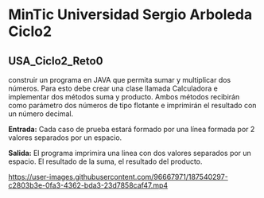 # MinTic Universidad Sergio Arboleda Ciclo2
## USA_Ciclo2_Reto0

construir un programa en JAVA que permita sumar y multiplicar dos números. Para esto debe crear una clase llamada Calculadora e implementar dos métodos suma y producto. Ambos métodos recibirán como parámetro dos números de tipo flotante e imprimirán el resultado con un número decimal.

<strong>Entrada:</strong> 	Cada caso de prueba estará formado por una línea formada por 2 valores separados por un espacio.

<strong>Salida:</strong> El programa imprimira una linea con dos valores separados por un espacio.  El resultado de la suma, el resultado del producto.



https://user-images.githubusercontent.com/96667971/187540297-c2803b3e-0fa3-4362-bda3-23d7858caf47.mp4

